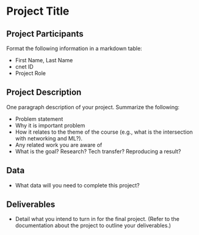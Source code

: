 # Project Title

## Project Participants

Format the following information in a markdown table:

* First Name, Last Name
* cnet ID
* Project Role

## Project Description

One paragraph description of your project. Summarize the following:
* Problem statement
* Why it is important problem
* How it relates to the theme of the course (e.g., what is the intersection
  with networking and ML?).
* Any related work you are aware of
* What is the goal? Research? Tech transfer? Reproducing a result?

## Data

* What data will you need to complete this project?

## Deliverables

* Detail what you intend to turn in for the final project. (Refer to the
  documentation about the project to outline your deliverables.)


